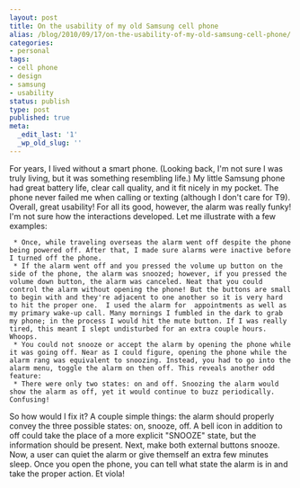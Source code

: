 ```yaml
---
layout: post
title: On the usability of my old Samsung cell phone
alias: /blog/2010/09/17/on-the-usability-of-my-old-samsung-cell-phone/
categories:
- personal
tags:
- cell phone
- design
- samsung
- usability
status: publish
type: post
published: true
meta:
  _edit_last: '1'
  _wp_old_slug: ''
---
```

For years, I lived without a smart phone. (Looking back, I'm not sure I was truly living, but it was something resembling life.) My little Samsung phone had great battery life, clear call quality, and it fit nicely in my pocket. The phone never failed me when calling or texting (although I don't care for T9). Overall, great usability! For all its good, however, the alarm was really funky! I'm not sure how the interactions developed. Let me illustrate with a few examples:

	 * Once, while traveling overseas the alarm went off despite the phone being powered off. After that, I made sure alarms were inactive before I turned off the phone.
	 * If the alarm went off and you pressed the volume up button on the side of the phone, the alarm was snoozed; however, if you pressed the volume down button, the alarm was canceled. Neat that you could control the alarm without opening the phone! But the buttons are small to begin with and they're adjacent to one another so it is very hard to hit the proper one.  I used the alarm for  appointments as well as my primary wake-up call. Many mornings I fumbled in the dark to grab my phone; in the process I would hit the mute button. If I was really tired, this meant I slept undisturbed for an extra couple hours. Whoops.
	 * You could not snooze or accept the alarm by opening the phone while it was going off. Near as I could figure, opening the phone while the alarm rang was equivalent to snoozing. Instead, you had to go into the alarm menu, toggle the alarm on then off. This reveals another odd feature:
	 * There were only two states: on and off. Snoozing the alarm would show the alarm as off, yet it would continue to buzz periodically. Confusing!

So how would I fix it? A couple simple things: the alarm should properly convey the three possible states: on, snooze, off. A bell icon in addition to off could take the place of a more explicit "SNOOZE" state, but the information should be present. Next, make both external buttons snooze. Now, a user can quiet the alarm or give themself an extra few minutes sleep. Once you open the phone, you can tell what state the alarm is in and take the proper action. Et viola!
